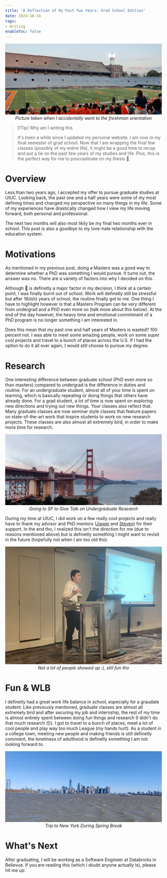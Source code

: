 ```yaml
---
title: "A Reflection of My Past Two Years: Grad School Edition"
date: 2024-10-14
tags:
- Writing
enableToc: false
---
```



<p align="center">
  <img src="/notes/images/UIUC_one.jpg" alt="Sublime's custom image"/>
  <em>Picture taken when I accidentally went to the freshman orientation</em>
</p>

> [!Tip] Why am I writing this
> 
> It's been a while since I updated my personal website. 
> I am now in my final semester of grad school. Now that I am wrapping
> the final few classes (possibly of my entire life), it might be a good time 
> to recap and put a tie on the past few years of my studies and life. Plus, 
> this is the perfect way for me to procrastinate on my thesis 🙈.

# Overview
Less than two years ago, I accepted my offer to pursue graduate studies at UIUC.
Looking back, the past one and a half years were some of my most defining times
and changed my perspective on many things in my life. Some of my experiences
have drastically changed how I view my life moving forward, both personal and professional.

The next two months will also most likily be my final two months ever in school. 
This post is also a goodbye to my love-hate relationship with the education system.

# Motivations
As mentioned in my previous post, doing a Masters was a good 
way to determine whether a PhD was something I would pursue. It turns out,
the answer was no. There are a variety of factors into why I decided on this.


Although 💸 is definetly a major factor in my decision, I think at a certain point,
I was finally burnt out of school. Work will definetly still be stressful but after
18(ish) years of school, the routine finally got to me. One thing I have to highlight
however is that a Masters Program can be very different from undergrad and a PhD even more so (talk more about this below).
At the end of the day however, the heavy time and emotional commitment of a PhD program is no
longer something I am interested in.

Does this mean that my past one and half years of Masters is wasted? 100 percent not. I was able to meet
some amazing people, work on some super cool projects and travel to a bunch of places across the U.S. If I had the option to do it all over again, I would still choose to pursue my degree.

# Research
One interesting difference between graduate school (PhD even more so than masters) compared to undergrad is 
the difference in duties and routine. For an undergraduate student, almost all of your time is spent on learning, which
is basically repeating or doing things that others have already done. For a grad student, a lot of time is now spent on
exploring new directions and trying out new things. Your classes also reflect that. Many graduate classes are now seminar style
classes that feature papers on state-of-the-art work that inspire students to work on new research projects. These classes
are also almost all extremely bird, in order to make more time for research. 

<p align="center">
  <img src="/notes/images/UIUC_two.jpg" alt="Sublime's custom image"/>
  <em>Going to SF to Give Talk on Undergraduate Research</em>
</p>

During my time at UIUC, I did work on a few really cool projects and really have to thank my advisor and PhD mentors ([Jiawei](https://jw-liu.xyz//) and [Steven](https://steven.cs.illinois.edu/)) for their support. In the end tho, I realized this isn't the direction for me (due to reasons mentioned above) but is definetly something I might want to revisit in the future (hopefully not when I am too old tho).

<p align="center">
  <img src="/notes/images/UIUC_four.jpg" alt="Sublime's custom image"/>
  <em>Not a lot of people showed up :(, still fun tho</em>
</p>


# Fun & WLB
I definetly had a great work life balance in school, especially for a graudate 
student. Like previously mentioned, graduate classes are almost all extremely bird and after securing my job and internship, the rest
of my time is almost entirely spent between doing fun things and research (I didn't do that much research 🙃). I got to travel to a bunch of places, meet a lot of cool people and play way too much League (my hands hurt). As a student in a college town, meeting new people and making friends is still definetly convinent, the loneliness of adulthood is definetly something I am not looking forward to.

<p align="center">
  <img src="/notes/images/UIUC_three.jpg" alt="Sublime's custom image"/>
  <em>Trip to New York During Spring Break</em>
</p>

# What's Next
After graduating, I will be working as a Software Engineer at Databricks in Bellevue. If you are reading this (which I doubt anyone actually is), please hit me up. 

